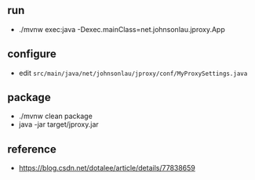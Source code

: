 ## run
* ./mvnw exec:java -Dexec.mainClass=net.johnsonlau.jproxy.App

## configure
* edit `src/main/java/net/johnsonlau/jproxy/conf/MyProxySettings.java`

## package
* ./mvnw clean package
* java -jar target/jproxy.jar

## reference
* https://blog.csdn.net/dotalee/article/details/77838659